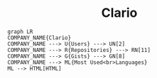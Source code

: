 <h1 align="center">Clario</h1>

```mermaid
graph LR
COMPANY_NAME{Clario}
COMPANY_NAME ---> U{Users} ---> UN[2]
COMPANY_NAME ---> R{Repositories} ---> RN[11]
COMPANY_NAME ---> G{Gists} ---> GN[8]
COMPANY_NAME ---> ML{Most Used<br>Languages}
ML --> HTML[HTML]
```
